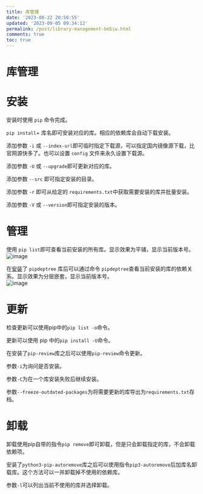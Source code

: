 ```yaml
---
title: 库管理
date: '2023-08-22 20:50:55'
updated: '2023-09-05 09:34:12'
permalink: /post/library-management-bm5iw.html
comments: true
toc: true
---
```



# 库管理

# 安装

安装时使用 `pip` ​命令完成。

​`pip install`​+ 库名即可安装对应的库。相应的依赖库会自动下载安装。

添加参数 `-i` ​或 `--index-url` ​即可临时指定下载源，可以指定国内镜像源下载，比官网源快多了。也可以设置 `config` ​文件来永久设置下载源。

添加参数 `-U` ​或 `--upgrade` ​即可更新对应的库。

添加参数 `--src` ​即可指定安装的目录。

添加参数 `-r` ​即可从给定的 `requirements.txt` ​中获取需要安装的库并批量安装。

添加参数 `-V` ​或 `--version` ​即可指定安装的版本。

# 管理

使用 `pip list`​ 即可查看当前安装的所有库。显示效果为平铺，显示当前版本号。  
​![image](assets/image-20230822210807-219e2zz.png "pip list")​

在[安装](siyuan://blocks/20230822205101-yzof3le)了 `pipdeptree`​ 库后可以通过命令 `pipdeptree`​ 查看当前安装的库的依赖关系。显示效果为分层嵌套，显示当前版本号。  
​![image](assets/image-20230822210901-vh7ipbs.png "pipdeptree")​

# 更新

检查更新可以使用pip中的`pip list -o`​命令。

更新可以使用 pip 中的`pip install -U`​命令。

在安装了`pip-review`​库之后可以使用`pip-review`​命令更新。

参数`-i`​为询问是否安装。

参数`-C`​为在一个库安装失败后继续安装。

参数`--freeze-outdated-packages`​为将需要更新的库导出为`requirements.txt`​存档。

# 卸载

卸载使用pip自带的指令`pip remove`​即可卸载，但是只会卸载指定的库，不会卸载依赖项。

安装了`python3-pip-autoremove`​库之后可以使用指令`pip3-autoremove`​后加库名卸载库。这个方法可以一并卸载掉不使用的依赖库。

参数`-l`​可以列出当前不使用的库并选择卸载。

